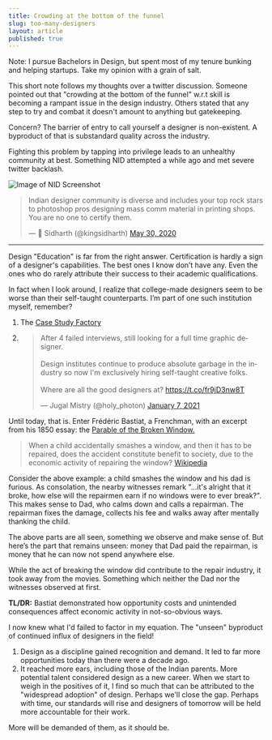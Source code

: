 ```yaml
---
title: Crowding at the bottom of the funnel
slug: too-many-designers
layout: article
published: true
---
```


Note: I pursue Bachelors in Design, but spent most of my tenure bunking and helping startups. Take my opinion with a grain of salt.

This short note follows my thoughts over a twitter discussion. Someone pointed out that "crowding at the bottom of the funnel" w.r.t skill is becoming a rampant issue in the design industry. Others stated that any step to try and combat it doesn't amount to anything but gatekeeping.

Concern? The barrier of entry to call yourself a designer is non-existent. A byproduct of that is substandard quality across the industry.

Fighting this problem by tapping into privilege leads to an unhealthy community at best. Something NID attempted a while ago and met severe twitter backlash.

![Image of NID Screenshot](https://res.cloudinary.com/clearlysid/image/fetch/f_webp,w_1000/https%3A%2F%2Fwww.notion.so%2Fimage%2Fhttps%253A%252F%252Fs3-us-west-2.amazonaws.com%252Fsecure.notion-static.com%252F58265d7a-4398-41c5-aa18-74c57a9ec6ef%252FScreenshot_2021-01-10_at_11.09.51_PM.png%3Ftable%3Dblock%26id%3Dcde5cc2f-dcbb-4c4b-81a2-1f16fca4f6c2%26cache%3Dv2)

<blockquote class="twitter-tweet"><p lang="en" dir="ltr">Indian designer community is diverse and includes your top rock stars to photoshop pros designing mass comm material in printing shops. You are no one to certify them.</p>&mdash; 👑 Sidharth (@kingsidharth) <a href="https://twitter.com/kingsidharth/status/1266650109246238721?ref_src=twsrc%5Etfw">May 30, 2020</a></blockquote> <script async src="https://platform.twitter.com/widgets.js" charset="utf-8"></script>

---

Design "Education" is far from the right answer. Certification is hardly a sign of a designer's capabilities. The best ones I know don’t have any. Even the ones who do rarely attribute their success to their academic qualifications.

In fact when I look around, I realize that college-made designers seem to be worse than their self-taught counterparts. I’m part of one such institution myself, remember?

1. The [Case Study Factory](https://essays.uxdesign.cc/case-study-factory/)
2. <blockquote class="twitter-tweet"><p lang="en" dir="ltr">After 4 failed interviews, still looking for a full time graphic designer. <br><br>Design institutes continue to produce absolute garbage in the industry so now I&#39;m exclusively hiring self-taught creative folks.<br><br>Where are all the good designers at? <a href="https://t.co/fr9jD3nw8T">https://t.co/fr9jD3nw8T</a></p>&mdash; Jugal Mistry (@holy_photon) <a href="https://twitter.com/holy_photon/status/1347110039337619460?ref_src=twsrc%5Etfw">January 7, 2021</a></blockquote> <script async src="https://platform.twitter.com/widgets.js" charset="utf-8"></script>

Until today, that is. Enter Frédéric Bastiat, a Frenchman, with an excerpt from his 1850 essay: the [Parable of the Broken Window.](https://en.wikipedia.org/wiki/Parable_of_the_broken_window)

> When a child accidentally smashes a window, and then it has to be repaired, does the accident constitute benefit to society, due to the economic activity of repairing the window? [Wikipedia](https://en.wikipedia.org/wiki/Parable_of_the_broken_window)

Consider the above example: a child smashes the window and his dad is furious. As consolation, the nearby witnesses remark "...it's alright that it broke, how else will the repairmen earn if no windows were to ever break?". This makes sense to Dad, who calms down and calls a repairman. The repairman fixes the damage, collects his fee and walks away after mentally thanking the child.

The above parts are all seen, something we observe and make sense of. But here’s the part that remains unseen: money that Dad paid the repairman, is money that he can now not spend anywhere else.

While the act of breaking the window did contribute to the repair industry, it took away from the movies. Something which neither the Dad nor the witnesses observed at first.

**TL/DR:** Bastiat demonstrated how opportunity costs and unintended consequences affect economic activity in not-so-obvious ways.

I now knew what I'd failed to factor in my equation. The "unseen" byproduct of continued influx of designers in the field!

1. Design as a discipline gained recognition and demand. It led to far more opportunities today than there were a decade ago.
2. It reached more ears, including those of the Indian parents. More potential talent considered design as a new career.
   When we start to weigh in the positives of it, I find so much that can be attributed to the "widespread adoption" of design. Perhaps we'll close the gap. Perhaps with time, our standards will rise and designers of tomorrow will be held more accountable for their work.

More will be demanded of them, as it should be.
